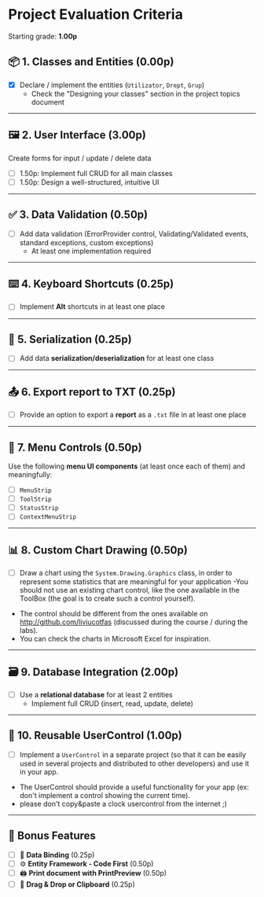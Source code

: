 ﻿# Project Evaluation Criteria

Starting grade: **1.00p**

## 📦 1. Classes and Entities (0.00p)
- [x] Declare / implement the entities (`Utilizator`, `Drept`, `Grup`)  
  - Check the "Designing your classes" section in the project topics document

---

## 🖼️ 2. User Interface (3.00p)
Create forms for input / update / delete data  
  - [ ] 1.50p: Implement full CRUD for all main classes  
  - [ ] 1.50p: Design a well-structured, intuitive UI

---

## ✅ 3. Data Validation (0.50p)
- [ ] Add data validation (ErrorProvider control, Validating/Validated events, standard exceptions, custom exceptions)
  - At least one implementation required

---

## ⌨️ 4. Keyboard Shortcuts (0.25p)
- [ ] Implement **Alt** shortcuts in at least one place

---

## 💾 5. Serialization (0.25p)
- [ ] Add data **serialization/deserialization** for at least one class

---

## 📤 6. Export report to TXT (0.25p)
- [ ] Provide an option to export a **report** as a `.txt` file in at least one place

---

## 🧩 7. Menu Controls (0.50p)
Use the following **menu UI components** (at least once each of them) and meaningfully:
- [ ] `MenuStrip`
- [ ] `ToolStrip`
- [ ] `StatusStrip`
- [ ] `ContextMenuStrip`

---

## 📊 8. Custom Chart Drawing (0.50p)
- [ ] Draw a chart using the ``System.Drawing.Graphics`` class, in order to represent some statistics that are meaningful for your application
 -You should not use an existing chart control, like the one available in the ToolBox (the goal is to create such a control yourself). 
- The control should be different from the ones available on http://github.com/liviucotfas (discussed during the course / during the labs). 
- You can check the charts in Microsoft Excel for inspiration.

---

## 🗃️ 9. Database Integration (2.00p)
- [ ] Use a **relational database** for at least 2 entities  
  - Implement full CRUD (insert, read, update, delete)

---

## 🧱 10. Reusable UserControl (1.00p)
- [ ]  Implement a ``UserControl`` in a separate project (so that it can be easily used in several projects and distributed to other developers) and use it in your app. 
- The UserControl should provide a useful functionality for your app (ex: don't implement a control showing the current time).
- please don't copy&paste a clock usercontrol from the internet ;) 

---

## 🧵 Bonus Features
- [ ] 🔗 **Data Binding** (0.25p)
- [ ] ⚙️ **Entity Framework - Code First** (0.50p)
- [ ] 🖨️ **Print document with PrintPreview** (0.50p)
- [ ] 🧲 **Drag & Drop or Clipboard** (0.25p)
